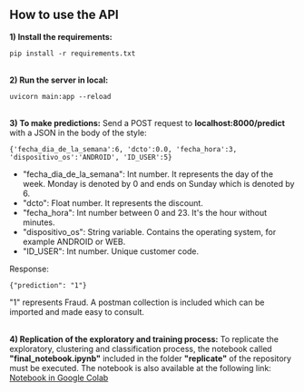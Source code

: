 ## How to use the API
**1) Install the requirements:**

    pip install -r requirements.txt
\
**2) Run the server in local:**

    uvicorn main:app --reload
\
**3) To make predictions:**
Send a POST request to **localhost:8000/predict** with a JSON in the body of the style:

    {'fecha_dia_de_la_semana':6, 'dcto':0.0, 'fecha_hora':3, 'dispositivo_os':'ANDROID', 'ID_USER':5}
   - "fecha_dia_de_la_semana": Int number. It represents the day of the week. Monday is denoted by 0 and ends on Sunday which is denoted by 6.
   - "dcto": Float number. It represents the discount.
   - "fecha_hora": Int number between 0 and 23. It's the hour without minutes.
   - "dispositivo_os": String variable. Contains the operating system, for example ANDROID or WEB.
   - "ID_USER": Int number. Unique customer code.
   
   Response:

    {"prediction": "1"}

"1" represents Fraud. A postman collection is included which can be imported and made easy to consult.

\
**4) Replication of the exploratory and training process:**
To replicate the exploratory, clustering and classification process, the notebook called **"final_notebook.ipynb"** included in the folder **"replicate"** of the repository must be executed. The notebook is also available at the following link: [Notebook in Google Colab](https://drive.google.com/file/d/1X0gGIm7X4RLTt0UYNgLlMspTIL1CU5Wl/view?usp=sharing)